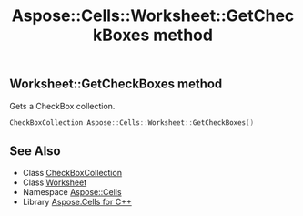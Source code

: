 ﻿---
title: Aspose::Cells::Worksheet::GetCheckBoxes method
linktitle: GetCheckBoxes
second_title: Aspose.Cells for C++ API Reference
description: 'Aspose::Cells::Worksheet::GetCheckBoxes method. Gets a CheckBox collection in C++.'
type: docs
weight: 7400
url: /cpp/aspose.cells/worksheet/getcheckboxes/
---
## Worksheet::GetCheckBoxes method


Gets a CheckBox collection.

```cpp
CheckBoxCollection Aspose::Cells::Worksheet::GetCheckBoxes()
```

## See Also

* Class [CheckBoxCollection](../../../aspose.cells.drawing/checkboxcollection/)
* Class [Worksheet](../)
* Namespace [Aspose::Cells](../../)
* Library [Aspose.Cells for C++](../../../)
